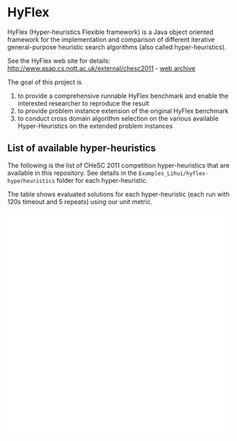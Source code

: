 # HyFlex
HyFlex (Hyper-heuristics Flexible framework) is a Java object oriented framework for the implementation and comparison of different iterative general-purpose heuristic search algorithms (also called hyper-heuristics).

See the HyFlex web site for details: http://www.asap.cs.nott.ac.uk/external/chesc2011 - [web archive](https://web.archive.org/web/20210518021139/http://www.asap.cs.nott.ac.uk/external/chesc2011/)

The goal of this project is
1. to provide a comprehensive runnable HyFlex benchmark and enable the interested researcher to reproduce the result
1. to provide problem instance extension of the original HyFlex benchmark
2. to conduct cross domain algorithm selection on the various available Hyper-Heuristics on the extended problem instances

## List of available hyper-heuristics
The following is the list of CHeSC 2011 competition hyper-heuristics that are available in this repository. See details in the `Examples_Lihui/hyflex-hyperheuristics` folder for each hyper-heuristic.

The table shows evaluated solutions for each hyper-heuristic (each run with 120s timeout and 5 repeats) using our unit metric.

![Hyper-heuristics](Examples_Lihui/hyflex-hyperheuristics/heatmap_120_5.svg)
